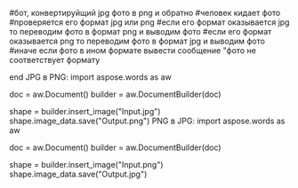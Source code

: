 #бот, конвертируйщий jpg фото в png и обратно 
#человек кидает фото 
  #проверяется его формат jpg или png
     #если его формат оказывается jpg то переводим фото в формат png и выводим фото
     #если его формат оказывается png то переводим фото в формат jpg и выводим фото
     #иначе если фото в ином формате вывести сообщение "фото не соответствует формату
     
     
     
end
JPG в PNG:
import aspose.words as aw

doc = aw.Document()
builder = aw.DocumentBuilder(doc)

shape = builder.insert_image("Input.jpg")
shape.image_data.save("Output.png")
PNG в JPG:
import aspose.words as aw

doc = aw.Document()
builder = aw.DocumentBuilder(doc)

shape = builder.insert_image("Input.png")
shape.image_data.save("Output.jpg")